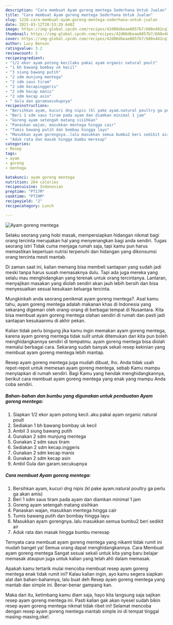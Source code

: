 ```yaml
---
description: "Cara membuat Ayam goreng mentega Sederhana Untuk Jualan"
title: "Cara membuat Ayam goreng mentega Sederhana Untuk Jualan"
slug: 1216-cara-membuat-ayam-goreng-mentega-sederhana-untuk-jualan
date: 2021-03-12T20:53:29.648Z
image: https://img-global.cpcdn.com/recipes/42d06dbeae8057b7/680x482cq70/ayam-goreng-mentega-foto-resep-utama.jpg
thumbnail: https://img-global.cpcdn.com/recipes/42d06dbeae8057b7/680x482cq70/ayam-goreng-mentega-foto-resep-utama.jpg
cover: https://img-global.cpcdn.com/recipes/42d06dbeae8057b7/680x482cq70/ayam-goreng-mentega-foto-resep-utama.jpg
author: Lucy Benson
ratingvalue: 3.2
reviewcount: 5
recipeingredient:
- "1/2 ekor ayam potong kecilaku pakai ayam organic natural poult"
- "1 bh bawang bombay uk kecil"
- "3 siung bawang putih"
- "2 sdm munjung mentega"
- "2 sdm saus tiram"
- "2 sdm kecapinggeris"
- "2 sdm kecap manis"
- "2 sdm kecap asin"
- " Gula dan garamsecukupnya"
recipeinstructions:
- "Bersihkan ayam, kucuri dng nipis (kl pake ayam.natural poultry ga perlu ga akan amis)"
- "Beri 1 sdm saus tiram pada ayam dan diamkan minimal 1 jam"
- "Goreng ayam setengah matang sisihkan"
- "Panaskan wajan, masukkan mentega hingga cair"
- "Tumis bawang putih dan bombay hingga layu"
- "Masukkan ayam gorengnya..lalu masukkan semua bumbu2 beri sedikit air"
- "Aduk rata dan masak hingga bumbu meresap"
categories:
- Resep
tags:
- ayam
- goreng
- mentega

katakunci: ayam goreng mentega 
nutrition: 264 calories
recipecuisine: Indonesian
preptime: "PT17M"
cooktime: "PT39M"
recipeyield: "2"
recipecategory: Lunch

---
```



![Ayam goreng mentega](https://img-global.cpcdn.com/recipes/42d06dbeae8057b7/680x482cq70/ayam-goreng-mentega-foto-resep-utama.jpg)

Selaku seorang yang hobi masak, mempersiapkan hidangan nikmat bagi orang tercinta merupakan hal yang menyenangkan bagi anda sendiri. Tugas seorang istri Tidak cuma menjaga rumah saja, tapi kamu pun harus memastikan keperluan nutrisi terpenuhi dan hidangan yang dikonsumsi orang tercinta mesti mantab.

Di zaman  saat ini, kalian memang bisa membeli santapan yang sudah jadi meski tanpa harus susah memasaknya dulu. Tapi ada juga mereka yang selalu mau menghidangkan yang terenak untuk orang tercintanya. Lantaran, menyajikan masakan yang diolah sendiri akan jauh lebih bersih dan bisa menyesuaikan sesuai kesukaan keluarga tercinta. 



Mungkinkah anda seorang penikmat ayam goreng mentega?. Asal kamu tahu, ayam goreng mentega adalah makanan khas di Indonesia yang sekarang digemari oleh orang-orang di berbagai tempat di Nusantara. Kita bisa membuat ayam goreng mentega olahan sendiri di rumah dan pasti jadi santapan kesukaanmu di akhir pekan.

Kalian tidak perlu bingung jika kamu ingin memakan ayam goreng mentega, karena ayam goreng mentega tidak sulit untuk ditemukan dan kita pun boleh menghidangkannya sendiri di tempatmu. ayam goreng mentega bisa diolah memalui berbagai cara. Sekarang sudah banyak sekali resep kekinian yang membuat ayam goreng mentega lebih mantap.

Resep ayam goreng mentega juga mudah dibuat, lho. Anda tidak usah repot-repot untuk memesan ayam goreng mentega, sebab Kamu mampu menyiapkan di rumah sendiri. Bagi Kamu yang hendak menghidangkannya, berikut cara membuat ayam goreng mentega yang enak yang mampu Anda coba sendiri.

<!--inarticleads1-->

##### Bahan-bahan dan bumbu yang digunakan untuk pembuatan Ayam goreng mentega:

1. Siapkan 1/2 ekor ayam potong kecil..aku pakai ayam organic natural poult
1. Sediakan 1 bh bawang bombay uk kecil
1. Ambil 3 siung bawang putih
1. Gunakan 2 sdm munjung mentega
1. Gunakan 2 sdm saus tiram
1. Sediakan 2 sdm kecap.inggeris
1. Gunakan 2 sdm kecap manis
1. Gunakan 2 sdm kecap asin
1. Ambil  Gula dan garam.secukupnya




<!--inarticleads2-->

##### Cara membuat Ayam goreng mentega:

1. Bersihkan ayam, kucuri dng nipis (kl pake ayam.natural poultry ga perlu ga akan amis)
1. Beri 1 sdm saus tiram pada ayam dan diamkan minimal 1 jam
1. Goreng ayam setengah matang sisihkan
1. Panaskan wajan, masukkan mentega hingga cair
1. Tumis bawang putih dan bombay hingga layu
1. Masukkan ayam gorengnya..lalu masukkan semua bumbu2 beri sedikit air
1. Aduk rata dan masak hingga bumbu meresap




Ternyata cara membuat ayam goreng mentega yang nikamt tidak rumit ini mudah banget ya! Semua orang dapat menghidangkannya. Cara Membuat ayam goreng mentega Sangat sesuai sekali untuk kita yang baru belajar memasak ataupun juga untuk kalian yang telah ahli dalam memasak.

Apakah kamu tertarik mulai mencoba membuat resep ayam goreng mentega enak tidak rumit ini? Kalau kalian ingin, ayo kamu segera siapkan alat dan bahan-bahannya, lalu buat deh Resep ayam goreng mentega yang mantab dan simple ini. Benar-benar gampang kan. 

Maka dari itu, ketimbang kamu diam saja, hayo kita langsung saja sajikan resep ayam goreng mentega ini. Pasti kalian gak akan nyesel sudah bikin resep ayam goreng mentega nikmat tidak ribet ini! Selamat mencoba dengan resep ayam goreng mentega mantab simple ini di tempat tinggal masing-masing,oke!.

